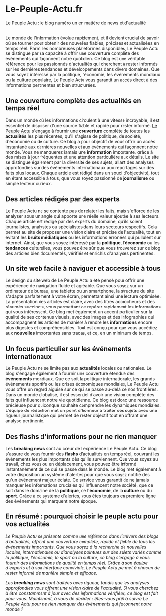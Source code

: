 # Le-Peuple-Actu.fr
Le Peuple Actu : le blog numéro un en matière de news et d'actualité

<br>Le monde de l'information évolue rapidement, et il devient crucial de savoir où se tourner pour obtenir des nouvelles fiables, précises et actualisées en temps réel. Parmi les nombreuses plateformes disponibles, Le Peuple Actu se distingue par sa capacité à offrir une couverture complète des événements qui façonnent notre quotidien. Ce blog est une véritable référence pour les passionnés d'actualités qui cherchent à rester informés sur les dernières tendances et développements dans divers domaines. Que vous soyez intéressé par la politique, l’économie, les événements mondiaux ou la culture populaire, Le Peuple Actu vous garantit un accès direct à des informations pertinentes et bien structurées.</br>
<h2>Une couverture complète des actualités en temps réel</h2>
<p>Dans un monde où les informations circulent à une vitesse incroyable, il est essentiel de disposer d'une source fiable et rapide pour rester informé. <a href="https://le-peuple-actu.fr/">Le Peuple Actu</a> s'engage à fournir une <b><b>couverture</b></b> complète de toutes les <b><b>actualités</b></b> les plus récentes, qu'il s'agisse de politique, de société, d'économie ou de culture. Ce blog a pour objectif de vous offrir un accès instantané aux dernières nouvelles et aux événements qui façonnent notre monde. Vous ne manquerez jamais une <b><b>information</b></b> importante, grâce à des mises à jour fréquentes et une attention particulière aux détails. Le site se distingue également par la diversité de ses sujets, allant des analyses approfondies sur des événements internationaux aux reportages sur des faits plus locaux. Chaque article est rédigé dans un souci d'objectivité, tout en étant accessible à tous, que vous soyez passionné de <b><b>journalisme</b></b> ou simple lecteur curieux.</p>
<h2>Des articles rédigés par des experts</h2>
<p>Le Peuple Actu ne se contente pas de relater les faits, mais s'efforce de les analyser sous un angle qui apporte une réelle valeur ajoutée à ses lecteurs. Chaque article est rédigé par des experts du domaine, qu'ils soient journalistes, analystes ou spécialistes dans leurs secteurs respectifs. Cela permet au site de proposer une vision claire et précise de l'actualité, tout en évitant les <b><b>bruits médiatiques</b></b> ou les informations erronées qui pullulent sur internet. Ainsi, que vous soyez intéressé par la <b><b>politique</b></b>, l'<b><b>économie</b></b> ou les <b><b>tendances</b></b> culturelles, vous pouvez être sûr que vous trouverez sur ce blog des articles bien documentés, vérifiés et enrichis d'analyses pertinentes.</p>
<h2>Un site web facile à naviguer et accessible à tous</h2>
<p>Le design du site web de Le Peuple Actu a été pensé pour offrir une expérience de navigation fluide et agréable. Que vous soyez sur un ordinateur de bureau, une tablette ou un smartphone, la structure du site s'adapte parfaitement à votre écran, permettant ainsi une lecture optimisée. La présentation des articles est claire, avec des titres accrocheurs et des résumés succincts, vous permettant de repérer rapidement les informations qui vous intéressent. Ce blog met également un accent particulier sur la qualité de ses contenus visuels, avec des images et des infographies qui accompagnent les articles de manière à rendre les <b><b>informations</b></b> encore plus digestes et compréhensibles. Tout est conçu pour que vous accédiez aux <b><b>nouvelles</b></b> importantes sans tracas, et ce, en un minimum de temps.</p>
<h2>Un focus particulier sur les événements internationaux</h2>
<p>Le Peuple Actu ne se limite pas aux <b><b>actualités</b></b> locales ou nationales. Le blog s'engage également à fournir une couverture étendue des <b><b>événements</b></b> mondiaux. Que ce soit la politique internationale, les grands événements sportifs ou les crises économiques mondiales, Le Peuple Actu vous offre un regard aiguisé sur ce qui se passe au-delà de nos frontières. Dans un monde globalisé, il est essentiel d’avoir une vision complète des faits qui influencent notre vie quotidienne. Ce blog est donc une ressource précieuse pour quiconque souhaite comprendre les dynamiques mondiales. L'équipe de rédaction met un point d'honneur à traiter ces sujets avec une rigueur journalistique qui permet de rester objectif tout en offrant une analyse pertinente.</p>
<h2>Des flashs d'informations pour ne rien manquer</h2>
<p>Les <b><b>breaking news</b></b> sont au cœur de l'expérience Le Peuple Actu. Ce blog s'assure de vous fournir des <b><b>flashs</b></b> d'actualités en temps réel, couvrant les événements les plus importants dès qu'ils surviennent. Que vous soyez au travail, chez vous ou en déplacement, vous pouvez être informé instantanément de ce qui se passe dans le monde. Le blog met également à votre disposition un système d'alertes pour que vous soyez notifié dès qu'un événement majeur éclate. Ce service vous garantit de ne jamais manquer les informations cruciales qui influencent notre société, que ce soit dans le domaine de la <b><b>politique</b></b>, de l'<b><b>économie</b></b>, de la <b><b>culture</b></b> ou du <b><b>sport</b></b>. Grâce à ce système d'alertes, vous êtes toujours en première ligne des événements qui marquent notre époque.</p>

<h2>En résumé : pourquoi choisir le peuple actu pour vos actualités</h2>
<i>Le Peuple Actu se présente comme une référence dans l’univers des blogs d’actualités, offrant une couverture complète, rapide et fiable de tous les événements importants. Que vous soyez à la recherche de nouvelles locales, internationales ou d’analyses pointues sur des sujets variés comme la politique, l’économie, le sport ou la culture, ce blog s’engage à vous fournir des informations de qualité en temps réel. Grâce à son équipe d'experts et à son interface conviviale, Le Peuple Actu permet à chacun de rester informé de manière simple et efficace.</i>

<i>Les <b><b>breaking news</b></b> sont traitées avec rigueur, tandis que les analyses approfondies vous offrent une vision claire de l'actualité. Si vous cherchez à être constamment à jour avec des informations vérifiées, ce blog est fait pour vous. Maintenant, à vous de décider : êtes-vous prêt à suivre Le Peuple Actu pour ne rien manquer des événements qui façonnent notre monde ?</i>

